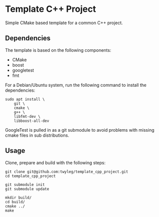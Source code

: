 # Template C++ Project

Simple CMake based template for a common C++ project.

## Dependencies

The template is based on the following components:

* CMake
* boost
* googletest
* fmt

For a Debian/Ubuntu system, run the following command to install the dependencies:

	sudo apt install \
		git \
		cmake \
		g++ \
		libfmt-dev \
		libboost-all-dev

GoogleTest is pulled in as a git submodule to avoid problems with missing cmake files in sub distributions.

## Usage

Clone, prepare and build with the following steps:

	git clone git@github.com:twyleg/template_cpp_project.git
	cd template_cpp_project

	git submodule init
	git submodule update
	
	mkdir build/
	cd build/
	cmake ../
	make

